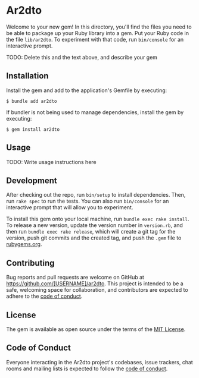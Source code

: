# Ar2dto

Welcome to your new gem! In this directory, you'll find the files you need to be able to package up your Ruby library into a gem. Put your Ruby code in the file `lib/ar2dto`. To experiment with that code, run `bin/console` for an interactive prompt.

TODO: Delete this and the text above, and describe your gem

## Installation

Install the gem and add to the application's Gemfile by executing:

    $ bundle add ar2dto

If bundler is not being used to manage dependencies, install the gem by executing:

    $ gem install ar2dto

## Usage

TODO: Write usage instructions here

## Development

After checking out the repo, run `bin/setup` to install dependencies. Then, run `rake spec` to run the tests. You can also run `bin/console` for an interactive prompt that will allow you to experiment.

To install this gem onto your local machine, run `bundle exec rake install`. To release a new version, update the version number in `version.rb`, and then run `bundle exec rake release`, which will create a git tag for the version, push git commits and the created tag, and push the `.gem` file to [rubygems.org](https://rubygems.org).

## Contributing

Bug reports and pull requests are welcome on GitHub at https://github.com/[USERNAME]/ar2dto. This project is intended to be a safe, welcoming space for collaboration, and contributors are expected to adhere to the [code of conduct](https://github.com/[USERNAME]/ar2dto/blob/main/CODE_OF_CONDUCT.md).

## License

The gem is available as open source under the terms of the [MIT License](https://opensource.org/licenses/MIT).

## Code of Conduct

Everyone interacting in the Ar2dto project's codebases, issue trackers, chat rooms and mailing lists is expected to follow the [code of conduct](https://github.com/[USERNAME]/ar2dto/blob/main/CODE_OF_CONDUCT.md).

